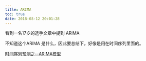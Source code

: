 ```yaml
---
title: ARIMA
toc: true
date: 2018-08-12 20:01:28
---
```



看到一名17岁的选手文章中提到 ARIMA

不知道这个ARIMA 是什么，因此要总结下。好像是用在时间序列里面的。


[时间序列预测之--ARIMA模型](https://www.cnblogs.com/bradleon/p/6827109.html)

